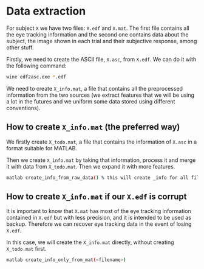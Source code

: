 # Data extraction

For subject `X` we have two files: `X.edf` and `X.mat`. The first file contains all the eye tracking information and the second one contains data about the subject, the image shown in each trial and their subjective response, among other stuff.

Firstly, we need to create the ASCII file, `X.asc`, from `X.edf`. We can do it with the following command:

```sh
wine edf2asc.exe *.edf
```

We need to create `X_info.mat`, a file that contains all the preprocessed information from the two sources (we extract features that we will be using a lot in the futures and we uniform some data stored using different conventions).

## How to create `X_info.mat` (the preferred way)
We firstly create `X_todo.mat`, a file that contains the information of `X.asc` in a format suitable for MATLAB. 

Then we create `X_info.mat` by taking that information, process it and merge it with data from `X_todo.mat`. Then we expand it with more features.

```sh
matlab create_info_from_raw_data() % this will create _info for all files in folder
```

## How to create `X_info.mat` if our `X.edf` is corrupt

It is important to know that `X.mat` has most of the eye tracking information contained in `X.edf` but with less precision, and it is intended to be used as backup. Therefore we can recover eye tracking data in the event of losing `X.edf`.

In this case, we will create the `X_info.mat` directly, without creating `X_todo.mat` first. 

```sh
matlab create_info_only_from_mat(<filename>)
```
